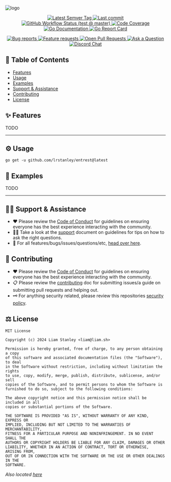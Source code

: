 <!-- template:define:options
{
  "nodescription": true
}
-->
![logo](https://liam.sh/-/gh/svg/lrstanley/entrest?layout=left&icon=logos%3Aopenapi&icon.height=60&bg=geometric&bgcolor=rgba%2810%2C+10%2C+10%2C+1%29)

<!-- template:begin:header -->
<!-- do not edit anything in this "template" block, its auto-generated -->

<p align="center">
  <a href="https://github.com/lrstanley/entrest/tags">
    <img title="Latest Semver Tag" src="https://img.shields.io/github/v/tag/lrstanley/entrest?style=flat-square">
  </a>
  <a href="https://github.com/lrstanley/entrest/commits/master">
    <img title="Last commit" src="https://img.shields.io/github/last-commit/lrstanley/entrest?style=flat-square">
  </a>


  <a href="https://github.com/lrstanley/entrest/actions?query=workflow%3Atest+event%3Apush">
    <img title="GitHub Workflow Status (test @ master)" src="https://img.shields.io/github/actions/workflow/status/lrstanley/entrest/test.yml?branch=master&label=test&style=flat-square">
  </a>


  <a href="https://codecov.io/gh/lrstanley/entrest">
    <img title="Code Coverage" src="https://img.shields.io/codecov/c/github/lrstanley/entrest/master?style=flat-square">
  </a>

  <a href="https://pkg.go.dev/github.com/lrstanley/entrest">
    <img title="Go Documentation" src="https://pkg.go.dev/badge/github.com/lrstanley/entrest?style=flat-square">
  </a>
  <a href="https://goreportcard.com/report/github.com/lrstanley/entrest">
    <img title="Go Report Card" src="https://goreportcard.com/badge/github.com/lrstanley/entrest?style=flat-square">
  </a>
</p>
<p align="center">
  <a href="https://github.com/lrstanley/entrest/issues?q=is:open+is:issue+label:bug">
    <img title="Bug reports" src="https://img.shields.io/github/issues/lrstanley/entrest/bug?label=issues&style=flat-square">
  </a>
  <a href="https://github.com/lrstanley/entrest/issues?q=is:open+is:issue+label:enhancement">
    <img title="Feature requests" src="https://img.shields.io/github/issues/lrstanley/entrest/enhancement?label=feature%20requests&style=flat-square">
  </a>
  <a href="https://github.com/lrstanley/entrest/pulls">
    <img title="Open Pull Requests" src="https://img.shields.io/github/issues-pr/lrstanley/entrest?label=prs&style=flat-square">
  </a>
  <a href="https://github.com/lrstanley/entrest/discussions/new?category=q-a">
    <img title="Ask a Question" src="https://img.shields.io/badge/support-ask_a_question!-blue?style=flat-square">
  </a>
  <a href="https://liam.sh/chat"><img src="https://img.shields.io/badge/discord-bytecord-blue.svg?style=flat-square" title="Discord Chat"></a>
</p>
<!-- template:end:header -->

<!-- template:begin:toc -->
<!-- do not edit anything in this "template" block, its auto-generated -->
## :link: Table of Contents

  - [Features](#sparkles-features)
  - [Usage](#gear-usage)
  - [Examples](#clap-examples)
  - [Support &amp; Assistance](#raising_hand_man-support--assistance)
  - [Contributing](#handshake-contributing)
  - [License](#balance_scale-license)
<!-- template:end:toc -->

## :sparkles: Features

TODO

---

## :gear: Usage

<!-- template:begin:goget -->
<!-- do not edit anything in this "template" block, its auto-generated -->
```console
go get -u github.com/lrstanley/entrest@latest
```
<!-- template:end:goget -->

## :clap: Examples

TODO

---

<!-- template:begin:support -->
<!-- do not edit anything in this "template" block, its auto-generated -->
## :raising_hand_man: Support & Assistance

* :heart: Please review the [Code of Conduct](.github/CODE_OF_CONDUCT.md) for
     guidelines on ensuring everyone has the best experience interacting with
     the community.
* :raising_hand_man: Take a look at the [support](.github/SUPPORT.md) document on
     guidelines for tips on how to ask the right questions.
* :lady_beetle: For all features/bugs/issues/questions/etc, [head over here](https://github.com/lrstanley/entrest/issues/new/choose).
<!-- template:end:support -->

<!-- template:begin:contributing -->
<!-- do not edit anything in this "template" block, its auto-generated -->
## :handshake: Contributing

* :heart: Please review the [Code of Conduct](.github/CODE_OF_CONDUCT.md) for guidelines
     on ensuring everyone has the best experience interacting with the
    community.
* :clipboard: Please review the [contributing](.github/CONTRIBUTING.md) doc for submitting
     issues/a guide on submitting pull requests and helping out.
* :old_key: For anything security related, please review this repositories [security policy](https://github.com/lrstanley/entrest/security/policy).
<!-- template:end:contributing -->

<!-- template:begin:license -->
<!-- do not edit anything in this "template" block, its auto-generated -->
## :balance_scale: License

```
MIT License

Copyright (c) 2024 Liam Stanley <liam@liam.sh>

Permission is hereby granted, free of charge, to any person obtaining a copy
of this software and associated documentation files (the "Software"), to deal
in the Software without restriction, including without limitation the rights
to use, copy, modify, merge, publish, distribute, sublicense, and/or sell
copies of the Software, and to permit persons to whom the Software is
furnished to do so, subject to the following conditions:

The above copyright notice and this permission notice shall be included in all
copies or substantial portions of the Software.

THE SOFTWARE IS PROVIDED "AS IS", WITHOUT WARRANTY OF ANY KIND, EXPRESS OR
IMPLIED, INCLUDING BUT NOT LIMITED TO THE WARRANTIES OF MERCHANTABILITY,
FITNESS FOR A PARTICULAR PURPOSE AND NONINFRINGEMENT. IN NO EVENT SHALL THE
AUTHORS OR COPYRIGHT HOLDERS BE LIABLE FOR ANY CLAIM, DAMAGES OR OTHER
LIABILITY, WHETHER IN AN ACTION OF CONTRACT, TORT OR OTHERWISE, ARISING FROM,
OUT OF OR IN CONNECTION WITH THE SOFTWARE OR THE USE OR OTHER DEALINGS IN THE
SOFTWARE.
```

_Also located [here](LICENSE)_
<!-- template:end:license -->
